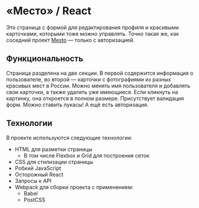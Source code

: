 # «Место» / React

Это страница с формой для редактирования профиля и красивыми карточками, которыми тоже можно управлять. Точно такая же, как соседний проект [Mesto](http://github.com/ooohrayyy/mesto-react) — только с авторизацией.

## Функциональность

Страница разделена на две секции. В первой содержится информация о пользователе, во второй — карточки с фотографиями из разных красивых мест в России. Можно менять имя пользователя и добавлять свои карточки, а также удалять уже имеющиеся. Если кликнуть на картинку, она откроется в полном размере. Присутствует валидация форм. Можно ставить лукасы! А ещё есть авторизация.

## Технологии

В проекте используются следующие технологии:

  - HTML для разметки страницы
    - В том числе Flexbox и Grid для построения сеток
  - CSS для стилизации страницы
  - Робкий JavaScript
  - Осторожный React
  - Запросы к API
  - Webpack для сборки проекта с применением:
    - Babel
    - PostCSS